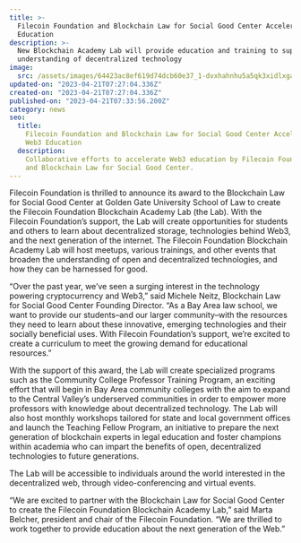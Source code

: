 ```yaml
---
title: >-
  Filecoin Foundation and Blockchain Law for Social Good Center Accelerate Web3
  Education
description: >-
  New Blockchain Academy Lab will provide education and training to support
  understanding of decentralized technology
image:
  src: /assets/images/64423ac8ef619d74dcb60e37_1-dvxhahnhu5a5qk3xidlxga.webp
updated-on: "2023-04-21T07:27:04.336Z"
created-on: "2023-04-21T07:27:04.336Z"
published-on: "2023-04-21T07:33:56.200Z"
category: news
seo:
  title:
    Filecoin Foundation and Blockchain Law for Social Good Center Accelerate
    Web3 Education
  description:
    Collaborative efforts to accelerate Web3 education by Filecoin Foundation
    and Blockchain Law for Social Good Center.
---
```


Filecoin Foundation is thrilled to announce its award to the Blockchain Law for Social Good Center at Golden Gate University School of Law to create the Filecoin Foundation Blockchain Academy Lab (the Lab). With the Filecoin Foundation’s support, the Lab will create opportunities for students and others to learn about decentralized storage, technologies behind Web3, and the next generation of the internet. The Filecoin Foundation Blockchain Academy Lab will host meetups, various trainings, and other events that broaden the understanding of open and decentralized technologies, and how they can be harnessed for good.

“Over the past year, we’ve seen a surging interest in the technology powering cryptocurrency and Web3,” said Michele Neitz, Blockchain Law for Social Good Center Founding Director. “As a Bay Area law school, we want to provide our students–and our larger community–with the resources they need to learn about these innovative, emerging technologies and their socially beneficial uses. With Filecoin Foundation’s support, we’re excited to create a curriculum to meet the growing demand for educational resources.”

With the support of this award, the Lab will create specialized programs such as the Community College Professor Training Program, an exciting effort that will begin in Bay Area community colleges with the aim to expand to the Central Valley’s underserved communities in order to empower more professors with knowledge about decentralized technology. The Lab will also host monthly workshops tailored for state and local government offices and launch the Teaching Fellow Program, an initiative to prepare the next generation of blockchain experts in legal education and foster champions within academia who can impart the benefits of open, decentralized technologies to future generations.

The Lab will be accessible to individuals around the world interested in the decentralized web, through video-conferencing and virtual events.

“We are excited to partner with the Blockchain Law for Social Good Center to create the Filecoin Foundation Blockchain Academy Lab,” said Marta Belcher, president and chair of the Filecoin Foundation. “We are thrilled to work together to provide education about the next generation of the Web.”
